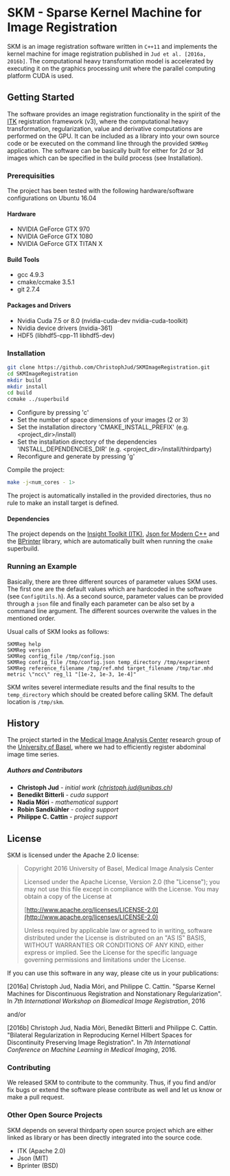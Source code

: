 # SKM - Sparse Kernel Machine for Image Registration
SKM is an image registration software written in `C++11` and implements the kernel machine for image registration published in `Jud et al. [2016a, 2016b]`. The computational heavy transformation model is accelerated by executing it on the graphics processing unit where the parallel computing platform CUDA is used.

## Getting Started
The software provides an image registration functionality in the spirit of the [ITK](https://itk.org/) registration framework (v3), where the computational heavy transformation, regularization, value and derivative computations are performed on the GPU. It can be included as a library into your own source code or be executed on the command line through the provided `SKMReg` application. The software can be basically built for either for 2d or 3d images which can be specified in the build process (see Installation).

### Prerequisities
The project has been tested with the following hardware/software configurations on
Ubuntu 16.04

#### Hardware
* NVIDIA GeForce GTX 970
* NVIDIA GeForce GTX 1080
* NVIDIA GeForce GTX TITAN X

#### Build Tools
* gcc 4.9.3
* cmake/ccmake 3.5.1
* git 2.7.4

#### Packages and Drivers
* Nvidia Cuda 7.5 or 8.0 (nvidia-cuda-dev nvidia-cuda-toolkit)
* Nvidia device drivers (nvidia-361)
* HDF5 (libhdf5-cpp-11 libhdf5-dev)

### Installation
```sh
git clone https://github.com/ChristophJud/SKMImageRegistration.git
cd SKMImageRegistration
mkdir build
mkdir install
cd build
ccmake ../superbuild
```
* Configure by pressing 'c'
* Set the number of space dimensions of your images (2 or 3)
* Set the installation directory 'CMAKE_INSTALL_PREFIX' (e.g. <project_dir>/install)
* Set the installation directory of the dependencies 'INSTALL_DEPENDENCIES_DIR' (e.g. <project_dir>/install/thirdparty)
* Reconfigure and generate by pressing 'g'

Compile the project:
```sh
make -j<num_cores - 1>
```
The project is automatically installed in the provided directories, thus no rule to make an install target is defined.
#### Dependencies
The project depends on the [Insight Toolkit (ITK)](https://itk.org/), [Json for Modern C++](https://github.com/nlohmann/json) and the [BPrinter](https://github.com/dattanchu/bprinter) library, which are automatically built when running the `cmake` superbuild.

### Running an Example
Basically, there are three different sources of parameter values SKM uses. The first one are the default values which are hardcoded in the software (see `ConfigUtils.h`). As a second source, parameter values can be provided through a `json` file and finally each parameter can be also set by a command line argument. The different sources overwrite the values in the mentioned order.

Usual calls of SKM looks as follows:
```
SKMReg help
SKMReg version
SKMReg config_file /tmp/config.json
SKMReg config_file /tmp/config.json temp_directory /tmp/experiment
SKMReg reference_filename /tmp/ref.mhd target_filename /tmp/tar.mhd metric \"ncc\" reg_l1 "[1e-2, 1e-3, 1e-4]"
```
SKM writes severel intermediate results and the final results to the `temp_directory` which should be created before calling SKM. The default location is `/tmp/skm`.

## History
The project started in the [Medical Image Analysis Center](http://dbe.unibas.ch:8080/magnoliaPublic/dbe/research/ResearchGroups/miac.html) research group of the [University of Basel](http://www.unibas.ch), where we had to efficiently register abdominal image time series. 
##### Authors and Contributors
* **Christoph Jud** - *initial work* _(christoph.jud@unibas.ch)_
* **Benedikt Bitterli** - *cuda support*
* **Nadia Möri** - *mathematical support*
* **Robin Sandkühler** - *coding support*
* **Philippe C. Cattin** - *project support*

## License
SKM is licensed under the Apache 2.0 license:

>Copyright 2016 University of Basel, Medical Image Analysis Center
>
>Licensed under the Apache License, Version 2.0 (the "License");
>you may not use this file except in compliance with the License.
>You may obtain a copy of the License at
>
>[http://www.apache.org/licenses/LICENSE-2.0](http://www.apache.org/licenses/LICENSE-2.0)
>
>Unless required by applicable law or agreed to in writing, software
>distributed under the License is distributed on an "AS IS" BASIS,
>WITHOUT WARRANTIES OR CONDITIONS OF ANY KIND, either express or implied.
>See the License for the specific language governing permissions and
>limitations under the License.

If you can use this software in any way, please cite us in your publications:

[2016a] Christoph Jud, Nadia Möri, and Philippe C. Cattin. "Sparse Kernel Machines for Discontinuous Registration and Nonstationary Regularization". In *7th International Workshop on Biomedical Image Registration*, 2016

and/or

[2016b] Christoph Jud, Nadia Möri, Benedikt Bitterli and Philippe C. Cattin. "Bilateral Regularization in Reproducing Kernel Hilbert Spaces for Discontinuity Preserving Image Registration". In *7th International Conference on Machine Learning in Medical Imaging*, 2016.

### Contributing
We released SKM to contribute to the community. Thus, if you find and/or fix bugs or extend the software please contribute as well and let us know or make a pull request. 

### Other Open Source Projects
SKM depends on several thirdparty open source project which are either linked as library or has been directly integrated into the source code.
* ITK (Apache 2.0)
* Json (MIT)
* Bprinter (BSD)
